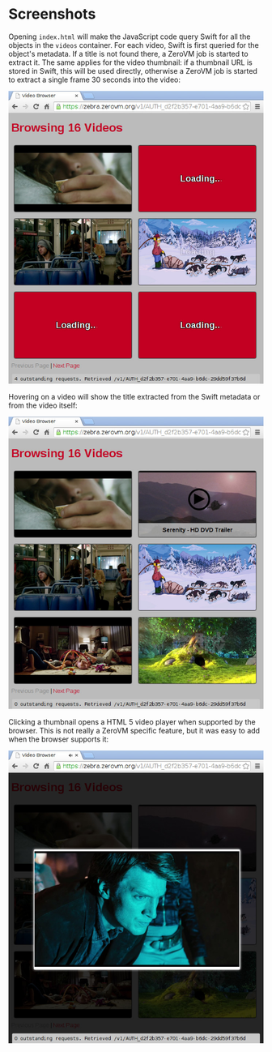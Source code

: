Screenshots
===========

Opening `index.html` will make the JavaScript code query Swift for all
the objects in the `videos` container. For each video, Swift is first
queried for the object's metadata. If a title is not found there, a
ZeroVM job is started to extract it. The same applies for the video
thumbnail: if a thumbnail URL is stored in Swift, this will be used
directly, otherwise a ZeroVM job is started to extract a single frame
30 seconds into the video:

![Opening the page will start ZeroVM jobs to extract thumbnails](screenshots/loading.jpg)

Hovering on a video will show the title extracted from the Swift
metadata or from the video itself:

![Hovering on a video will show the extracted title](screenshots/hover.jpg)

Clicking a thumbnail opens a HTML 5 video player when supported by the
browser. This is not really a ZeroVM specific feature, but it was easy
to add when the browser supports it:

![Clicking a thumbnail starts a HTML5 video player](screenshots/playing.jpg)
